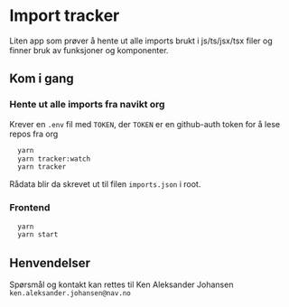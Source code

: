 
# Import tracker

Liten app som prøver å hente ut alle imports brukt i js/ts/jsx/tsx filer og finner bruk av funksjoner og komponenter.





## Kom i gang

### Hente ut alle imports fra navikt org

Krever en `.env` fil med `TOKEN`, der `TOKEN` er en github-auth token for å lese repos fra org
```bash
  yarn
  yarn tracker:watch
  yarn tracker
```

Rådata blir da skrevet ut til filen `imports.json` i root.

### Frontend

```bash
  yarn 
  yarn start
```
## Henvendelser

Spørsmål og kontakt kan rettes til Ken Aleksander Johansen `ken.aleksander.johansen@nav.no`
